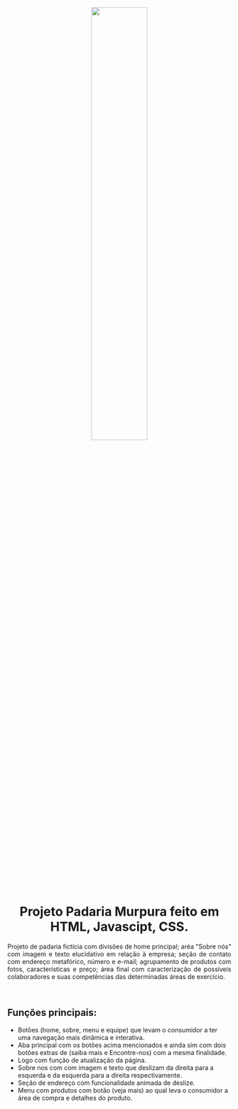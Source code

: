 <p align="center">
<img  src="https://i.postimg.cc/t7QwvL7z/logo.png" width="50%">
</p>
<br>
<h1 align="center"> Projeto Padaria Murpura feito em HTML, Javascipt, CSS. </h1>

<p align="justify">Projeto de padaria fictícia com divisões de home principal; aréa "Sobre nós" com imagem e texto elucidativo em relação à empresa; seção de contato com endereço metafórico, número e e-mail; agrupamento de produtos com fotos, características e preço; área final com caracterização de possíveis colaboradores e suas competências das determinadas áreas de exercício.</p>
<br>

<h2>Funções principais:</h2>
<ul>
<li>Botões (home, sobre, menu e equipe) que levam o consumidor a ter uma navegação mais dinâmica e interativa.</li>
<li>Aba principal com os botões acima mencionados e ainda sim com dois botões extras de (saiba mais e Encontre-nos) com a mesma finalidade.</li>
<li>Logo com função de atualização da página.</li>
<li>Sobre nos com com imagem e texto que deslizam da direita para a esquerda e da esquerda para a direita respectivamente.</li>
<li>Seção de endereço com funcionalidade animada de deslize.</li>
<li>Menu com produtos com botão (veja mais) ao qual leva o consumidor a área de compra e detalhes do produto.</li>
</ul>
<br>

